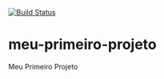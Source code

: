 [![Build Status](https://travis-ci.org/abraaobrazoliveira/meu-primeiro-projeto.svg?branch=master)](https://travis-ci.org/abraaobrazoliveira/meu-primeiro-projeto)
# meu-primeiro-projeto
Meu Primeiro Projeto

